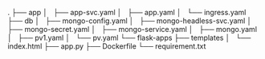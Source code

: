 .
├── app
│   ├── app-svc.yaml
│   ├── app.yaml
│   └── ingress.yaml
├── db
│   ├── mongo-config.yaml
│   ├── mongo-headless-svc.yaml
│   ├── mongo-secret.yaml
│   ├── mongo-service.yaml
│   ├── mongo.yaml
│   ├── pv1.yaml
│   └── pv.yaml
└── flask-apps
    ├── templates
    │   └── index.html
    ├── app.py
    ├── Dockerfile
    └── requirement.txt
